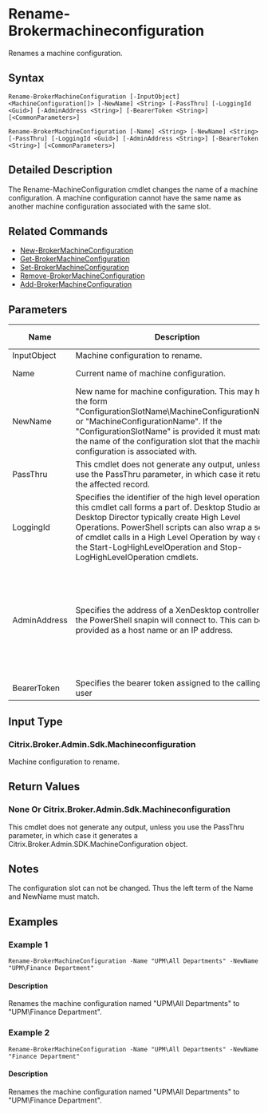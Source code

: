 ﻿
# Rename-Brokermachineconfiguration
Renames a machine configuration.
## Syntax
```
Rename-BrokerMachineConfiguration [-InputObject] <MachineConfiguration[]> [-NewName] <String> [-PassThru] [-LoggingId <Guid>] [-AdminAddress <String>] [-BearerToken <String>] [<CommonParameters>]

Rename-BrokerMachineConfiguration [-Name] <String> [-NewName] <String> [-PassThru] [-LoggingId <Guid>] [-AdminAddress <String>] [-BearerToken <String>] [<CommonParameters>]
```
## Detailed Description
The Rename-MachineConfiguration cmdlet changes the name of a machine configuration. A machine configuration cannot have the same name as another machine configuration associated with the same slot.


## Related Commands

* [New-BrokerMachineConfiguration](./New-BrokerMachineConfiguration/)
* [Get-BrokerMachineConfiguration](./Get-BrokerMachineConfiguration/)
* [Set-BrokerMachineConfiguration](./Set-BrokerMachineConfiguration/)
* [Remove-BrokerMachineConfiguration](./Remove-BrokerMachineConfiguration/)
* [Add-BrokerMachineConfiguration](./Add-BrokerMachineConfiguration/)
## Parameters
| Name   | Description | Required? | Pipeline Input | Default Value |
| --- | --- | --- | --- | --- |
| InputObject | Machine configuration to rename. | true | true (ByValue) | None |
| Name | Current name of machine configuration. | true | true (ByPropertyName) | None |
| NewName | New name for machine configuration. This may have the form "ConfigurationSlotName\\MachineConfigurationName" or "MachineConfigurationName". If the "ConfigurationSlotName" is provided it must match the name of the configuration slot that the machine configuration is associated with. | true | false | None |
| PassThru | This cmdlet does not generate any output, unless you use the PassThru parameter, in which case it returns the affected record. | false | false | False |
| LoggingId | Specifies the identifier of the high level operation that this cmdlet call forms a part of. Desktop Studio and Desktop Director typically create High Level Operations. PowerShell scripts can also wrap a series of cmdlet calls in a High Level Operation by way of the Start-LogHighLevelOperation and Stop-LogHighLevelOperation cmdlets. | false | false |  |
| AdminAddress | Specifies the address of a XenDesktop controller that the PowerShell snapin will connect to. This can be provided as a host name or an IP address. | false | false | Localhost. Once a value is provided by any cmdlet, this value will become the default. |
| BearerToken | Specifies the bearer token assigned to the calling user | false | false |  |

## Input Type

### Citrix.Broker.Admin.Sdk.Machineconfiguration
Machine configuration to rename.
## Return Values

### None Or Citrix.Broker.Admin.Sdk.Machineconfiguration
This cmdlet does not generate any output, unless you use the PassThru parameter, in which case it generates a Citrix.Broker.Admin.SDK.MachineConfiguration object.
## Notes
The configuration slot can not be changed. Thus the left term of the Name and NewName must match.
## Examples

### Example 1
```
Rename-BrokerMachineConfiguration -Name "UPM\All Departments" -NewName "UPM\Finance Department"
```
#### Description
Renames the machine configuration named "UPM\\All Departments" to "UPM\\Finance Department".
### Example 2
```
Rename-BrokerMachineConfiguration -Name "UPM\All Departments" -NewName "Finance Department"
```
#### Description
Renames the machine configuration named "UPM\\All Departments" to "UPM\\Finance Department".
